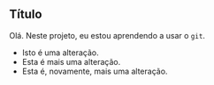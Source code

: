 ## Título
Olá. Neste projeto, eu estou aprendendo a usar o `git`.
* Isto é uma alteração.
* Esta é mais uma alteração.
* Esta é, novamente, mais uma alteração.